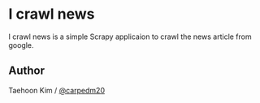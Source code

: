 I crawl news
============

I crawl news is a simple Scrapy applicaion to crawl the news article from google.

Author
------

Taehoon Kim / [@carpedm20](http://carpedm20.github.io/about/)
